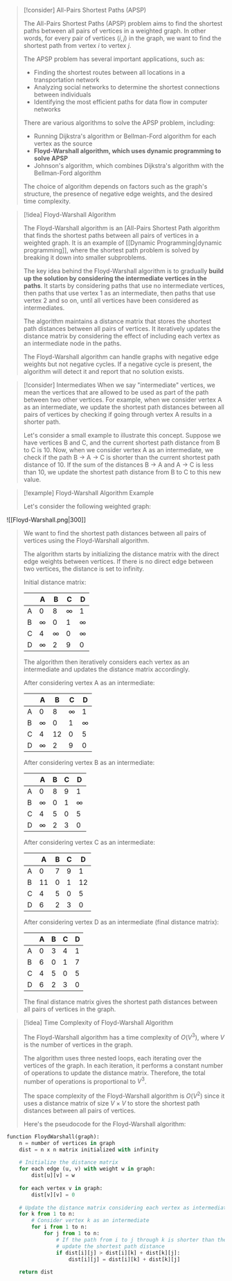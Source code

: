 > [!consider] All-Pairs Shortest Paths (APSP)
>
> The All-Pairs Shortest Paths (APSP) problem aims to find the shortest paths between all pairs of vertices in a weighted graph. In other words, for every pair of vertices $(i, j)$ in the graph, we want to find the shortest path from vertex $i$ to vertex $j$.
>
> The APSP problem has several important applications, such as:
> - Finding the shortest routes between all locations in a transportation network
> - Analyzing social networks to determine the shortest connections between individuals
> - Identifying the most efficient paths for data flow in computer networks
>
> There are various algorithms to solve the APSP problem, including:
> - Running Dijkstra's algorithm or Bellman-Ford algorithm for each vertex as the source
> - **Floyd-Warshall algorithm, which uses dynamic programming to solve APSP**
> - Johnson's algorithm, which combines Dijkstra's algorithm with the Bellman-Ford algorithm
>
> The choice of algorithm depends on factors such as the graph's structure, the presence of negative edge weights, and the desired time complexity.

> [!idea] Floyd-Warshall Algorithm
>
> The Floyd-Warshall algorithm is an [All-Pairs Shortest Path algorithm that finds the shortest paths between all pairs of vertices in a weighted graph. It is an example of [[Dynamic Programming|dynamic programming]], where the shortest path problem is solved by breaking it down into smaller subproblems.
>
> The key idea behind the Floyd-Warshall algorithm is to gradually **build up the solution by considering the intermediate vertices in the paths**. It starts by considering paths that use no intermediate vertices, then paths that use vertex 1 as an intermediate, then paths that use vertex 2 and so on, until all vertices have been considered as intermediates.
>
> The algorithm maintains a distance matrix that stores the shortest path distances between all pairs of vertices. It iteratively updates the distance matrix by considering the effect of including each vertex as an intermediate node in the paths.
>
> The Floyd-Warshall algorithm can handle graphs with negative edge weights but not negative cycles. If a negative cycle is present, the algorithm will detect it and report that no solution exists.

> [!consider] Intermediates
> When we say "intermediate" vertices, we mean the vertices that are allowed to be used as part of the path between two other vertices. For example, when we consider vertex A as an intermediate, we update the shortest path distances between all pairs of vertices by checking if going through vertex A results in a shorter path.
>
> Let's consider a small example to illustrate this concept. Suppose we have vertices B and C, and the current shortest path distance from B to C is 10. Now, when we consider vertex A as an intermediate, we check if the path B → A → C is shorter than the current shortest path distance of 10. If the sum of the distances B → A and A → C is less than 10, we update the shortest path distance from B to C to this new value.

> [!example] Floyd-Warshall Algorithm Example
>
> Let's consider the following weighted graph:
> 
![[Floyd-Warshall.png|300]]
>
> We want to find the shortest path distances between all pairs of vertices using the Floyd-Warshall algorithm.
>
> The algorithm starts by initializing the distance matrix with the direct edge weights between vertices. If there is no direct edge between two vertices, the distance is set to infinity.
>
> Initial distance matrix:
>
> |   | A   | B   | C   | D   |
> |---|-----|-----|-----|-----|
> | A | 0   | 8   | ∞   | 1   |
> | B | ∞   | 0   | 1   | ∞   |
> | C | 4   | ∞   | 0   | ∞   |
> | D | ∞   | 2   | 9   | 0   |
>
> The algorithm then iteratively considers each vertex as an intermediate and updates the distance matrix accordingly.
>
> After considering vertex A as an intermediate:
>
> |   | A   | B   | C   | D   |
> |---|-----|-----|-----|-----|
> | A | 0   | 8   | ∞   | 1   |
> | B | ∞   | 0   | 1   | ∞   |
> | C | 4   | 12  | 0   | 5   |
> | D | ∞   | 2   | 9   | 0   |
>
> After considering vertex B as an intermediate:
>
> |   | A   | B   | C   | D   |
> |---|-----|-----|-----|-----|
> | A | 0   | 8   | 9   | 1   |
> | B | ∞   | 0   | 1   | ∞   |
> | C | 4   | 5   | 0   | 5   |
> | D | ∞   | 2   | 3   | 0   |
>
> After considering vertex C as an intermediate:
>
> |   | A   | B   | C   | D   |
> |---|-----|-----|-----|-----|
> | A | 0   | 7   | 9   | 1   |
> | B | 11  | 0   | 1   | 12  |
> | C | 4   | 5   | 0   | 5   |
> | D | 6   | 2   | 3   | 0   |
>
> After considering vertex D as an intermediate (final distance matrix):
>
> |   | A   | B   | C   | D   |
> |---|-----|-----|-----|-----|
> | A | 0   | 3   | 4   | 1   |
> | B | 6   | 0   | 1   | 7   |
> | C | 4   | 5   | 0   | 5   |
> | D | 6   | 2   | 3   | 0   |
>
> The final distance matrix gives the shortest path distances between all pairs of vertices in the graph.

> [!idea] Time Complexity of Floyd-Warshall Algorithm
>
> The Floyd-Warshall algorithm has a time complexity of $O(V^3)$, where $V$ is the number of vertices in the graph.
>
> The algorithm uses three nested loops, each iterating over the vertices of the graph. In each iteration, it performs a constant number of operations to update the distance matrix. Therefore, the total number of operations is proportional to $V^3$.
> 
> The space complexity of the Floyd-Warshall algorithm is $O(V^2)$ since it uses a distance matrix of size $V \times V$ to store the shortest path distances between all pairs of vertices.
>
> Here's the pseudocode for the Floyd-Warshall algorithm:

```python
function FloydWarshall(graph):
    n = number of vertices in graph
    dist = n x n matrix initialized with infinity
    
    # Initialize the distance matrix
    for each edge (u, v) with weight w in graph:
        dist[u][v] = w
    
    for each vertex v in graph:
        dist[v][v] = 0
    
    # Update the distance matrix considering each vertex as intermediate
    for k from 1 to n:
        # Consider vertex k as an intermediate
        for i from 1 to n:
            for j from 1 to n:
                # If the path from i to j through k is shorter than the current shortest path,
                # update the shortest path distance
                if dist[i][j] > dist[i][k] + dist[k][j]:
                    dist[i][j] = dist[i][k] + dist[k][j]
    
    return dist
```

